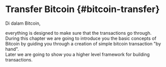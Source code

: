 # Transfer Bitcoin {#bitcoin-transfer}

Di dalam Bitcoin, 

everything is designed to make sure that the transactions go through. During this chapter we are going to introduce you the basic concepts of Bitcoin by guiding you through a creation of simple bitcoin transaction "by hand".  
Later we are going to show you a higher level framework for building transactions.


